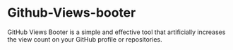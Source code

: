 # Github-Views-booter
GitHub Views Booter is a simple and effective tool that artificially increases the view count on your GitHub profile or repositories.
